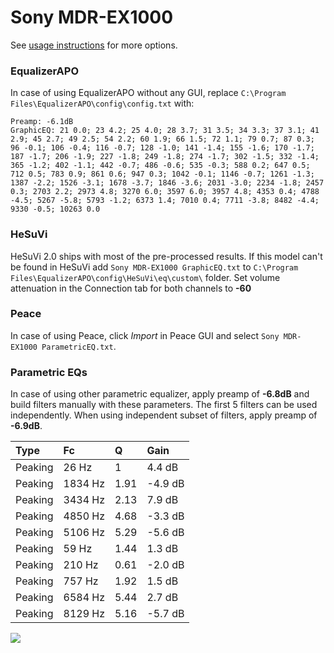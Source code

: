 # Sony MDR-EX1000
See [usage instructions](https://github.com/jaakkopasanen/AutoEq#usage) for more options.

### EqualizerAPO
In case of using EqualizerAPO without any GUI, replace `C:\Program Files\EqualizerAPO\config\config.txt`
with:
```
Preamp: -6.1dB
GraphicEQ: 21 0.0; 23 4.2; 25 4.0; 28 3.7; 31 3.5; 34 3.3; 37 3.1; 41 2.9; 45 2.7; 49 2.5; 54 2.2; 60 1.9; 66 1.5; 72 1.1; 79 0.7; 87 0.3; 96 -0.1; 106 -0.4; 116 -0.7; 128 -1.0; 141 -1.4; 155 -1.6; 170 -1.7; 187 -1.7; 206 -1.9; 227 -1.8; 249 -1.8; 274 -1.7; 302 -1.5; 332 -1.4; 365 -1.2; 402 -1.1; 442 -0.7; 486 -0.6; 535 -0.3; 588 0.2; 647 0.5; 712 0.5; 783 0.9; 861 0.6; 947 0.3; 1042 -0.1; 1146 -0.7; 1261 -1.3; 1387 -2.2; 1526 -3.1; 1678 -3.7; 1846 -3.6; 2031 -3.0; 2234 -1.8; 2457 0.3; 2703 2.2; 2973 4.8; 3270 6.0; 3597 6.0; 3957 4.8; 4353 0.4; 4788 -4.5; 5267 -5.8; 5793 -1.2; 6373 1.4; 7010 0.4; 7711 -3.8; 8482 -4.4; 9330 -0.5; 10263 0.0
```

### HeSuVi
HeSuVi 2.0 ships with most of the pre-processed results. If this model can't be found in HeSuVi add
`Sony MDR-EX1000 GraphicEQ.txt` to `C:\Program Files\EqualizerAPO\config\HeSuVi\eq\custom\` folder.
Set volume attenuation in the Connection tab for both channels to **-60**

### Peace
In case of using Peace, click *Import* in Peace GUI and select `Sony MDR-EX1000 ParametricEQ.txt`.

### Parametric EQs
In case of using other parametric equalizer, apply preamp of **-6.8dB** and build filters manually
with these parameters. The first 5 filters can be used independently.
When using independent subset of filters, apply preamp of **-6.9dB**.

| Type    | Fc      |    Q | Gain    |
|:--------|:--------|:-----|:--------|
| Peaking | 26 Hz   | 1    | 4.4 dB  |
| Peaking | 1834 Hz | 1.91 | -4.9 dB |
| Peaking | 3434 Hz | 2.13 | 7.9 dB  |
| Peaking | 4850 Hz | 4.68 | -3.3 dB |
| Peaking | 5106 Hz | 5.29 | -5.6 dB |
| Peaking | 59 Hz   | 1.44 | 1.3 dB  |
| Peaking | 210 Hz  | 0.61 | -2.0 dB |
| Peaking | 757 Hz  | 1.92 | 1.5 dB  |
| Peaking | 6584 Hz | 5.44 | 2.7 dB  |
| Peaking | 8129 Hz | 5.16 | -5.7 dB |

![](https://raw.githubusercontent.com/jaakkopasanen/AutoEq/master/results/innerfidelity/sbaf-serious/Sony%20MDR-EX1000/Sony%20MDR-EX1000.png)